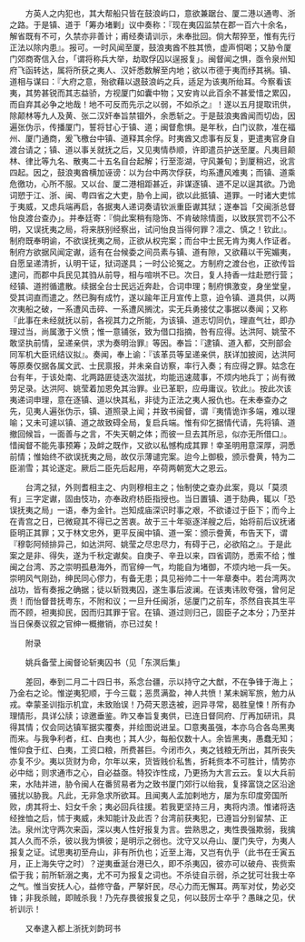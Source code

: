 <!-- { "loadSidebar": true } -->
　　方英人之内犯也，其大帮船只皆在鼓浪屿口，意欲兼踞台、厦二港以通粤、浙之路。于是镇、道于「筹办堵剿」议中奏称：『现在夷囚监禁在郡一百六十余名，解省既有不可，久禁亦非善计；甫经奏请训示，未奉批回。倘大帮猝至，惟有先行正法以除内患』。报可。一时风闻至厦，鼓浪夷酋不胜其愤，虚声恫喝；又胁令厦门郊商寄信入台，「谓将称兵大举，劫取俘囚以逞报复」。闽督闻之惧，亟令泉州知府飞函转达，属将所获之夷人、汉奸悉数解至内地；欲以市德于夷而纾其祸。镇、道相与谋曰：『大府之意，殆欲藉以退鼓浪屿之兵，适足为该夷所绐耳。今察看该夷，其势甚锐而其志益骄，方视厦门如囊中物；又安肯以此百余不甚爱惜之累囚，而自弃其必争之地哉！地不可反而先示之以弱，不如杀之』！遂以五月提取讯供，除颠林等九人及黄、张二汉奸奉旨禁锢外，余悉斩之。于是鼓浪夷酋闻而切齿，因遍张伪示，传播厦门，誓将甘心于镇、道；闽督愈惧。是年秋，白门议款，准在福州、厦门通商，爰飞檄台中镇、道释其余俘。时夷酋又虑事有反复，更遣夷官身自渡台请之；镇、道以事关就抚之后，又见夷情恭顺，许即遣员护送至厦。凡夷目颠林、律比等九名、散夷二十五名自台起解；行至澎湖，守风兼旬；到厦稍迟，讹言四起。因之，鼓浪夷酋横加诬谤：以为台中两次俘获，均系遭风难夷；而镇、道乘危徼功，心所不服。又以台、厦二港相距甚近，非谋逐镇、道不足以逞其欲。乃诡词愬于江、浙、闽、粤四省之大吏，胁令上闻，欲以此抵镇、道罪。一时诸大吏怵于夷威，又虑兵端再启，各据夷人递词奏请钦派重臣谳其狱；遂奉旨「交闽浙总督怡良渡台查办」。并奉廷寄：『倘此案稍有隐饰、不肯破除情面，以致朕赏罚不公不明，又误抚夷之局，将来朕别经察出，试问怡良当得何罪？凛之、慎之！钦此』。制府既奉明谕，不欲误抚夷之局，正欲从权完案；而台中士民无肯为夷人作证者。制府方欲据风闻定谳，适有在台候委之间员素与镇、道有隙，又欲藉以干宪媚夷，自愿呈递清折，认明干证，狱词遂具；一时公论冤之。方制府之渡台也，正欲传旨逮问，而郡中兵民见其驺从前导，相与喧哄不已。次日，复人持香一炷赴愬行营；经镇、道拊循遣散。续据全台士民远近奔赴，合词申理；制府惧激变，身坐堂皇，受其词直而遣之。然已胸有成竹，遂以踰年正月宣传上意，迫令镇、道具供，以两次夷船之破，一系遭风击碎、一系遭风搁沈，实无兵勇接仗之事据以奏闻；又称『此事在未经就抚以前，各视其力之所能，为该镇、道志切同仇，理直气壮，即办理过当，尚属激于义愤；惟一意铺张，致为借口指摘，咎有应得。达洪阿、姚莹不敢坚执前情，呈递亲供，求为奏明治罪』等因。奉旨：『逮镇、道入都，交刑部会同军机大臣讯结议拟』。奏闻，奉上谕：『该革员等呈递亲供，朕详加披阅，达洪阿等原奏仅据各属文武、士民禀报，并未亲自访察，率行入奏；有应得之罪。姑念在台有年，于该处南、北两路匪徒迭次滋扰，均能迅速蒇事，不烦内地兵丁；尚有微劳足录。达洪阿、姚莹着加恩免其治罪。业已革职，应毋庸议。钦此』。按此次该夷递词申理，意在逐镇、道以快其私，非徒为正法之夷人报仇也。在未奉查办之先，见夷人遍张伪示，镇、道照录上闻；并致书闽督，谓『夷情诡诈多端，难以理喻；又未可遽以镇、道之故致碍全局，复启兵端。惟有仰乞据情代请，先将镇、道撤回候旨，一面善与之言，不失天朝之体；而彼一旦去其所忌，似亦无所借口』。惜闽督不能先事预筹；及衅之既作，又欲以私憾构成其罪！幸圣明用意深厚，洞悉前情；惟始终不欲误抚夷之局，故仅示薄谴完案。迨今上御极，颁示誊黄，特为二臣湔雪；其论遂定。厥后二臣先后起用，卒荷两朝宽大之恩云。

　　台湾之狱，外则耆相主之、内则穆相主之；怡制使之查办此案，竟以「莫须有」三字定谳，固由忮功，亦奉政府枋臣指授也。当日置镇、道于劾典，辄以「恐误抚夷之局」一语，奉为金针。岂知成庙深识时事之艰，不欲诿过于臣下；而今上在青宫之日，已微窥其不得已之苦衷。故于三十年驱逐洋艘之后，始将前后议抚诸臣明正其罪；又于林文忠外，更平反闽中镇、道一案：颁示誊黄，布告天下，谓『穆彰阿倾排异己，如达洪阿、姚莹之尽忠尽力，有碍于己，必欲陷之』。于是此案之是非、得失，遂为千秋定谳矣。自庚子、辛丑以来，四省调防，悉索不给；惟闽之台湾、苏之崇明孤悬海外，而官绅一气，均能自为堵御，不烦内地一兵一矢。崇明风气刚劲，绅民同心僇力，有备无患；具见裕帅二十一年章奏中。若台湾两次战功，皆有奏报之确据；徒以斩戮夷囚，遂生事后波澜。在该夷讳败夸强，曾何足责！而怡督昔抚粤东，不附和议；一旦升任闽浙，惩厦门之前车，苶然自丧其生平而不顾，袒夷抑民，因而归其罪于官。在镇、道过则归己，固臣子之本分；乃至并当日保奏议叙之官绅一概撤销，亦已过矣！

　　附录

　　姚兵备莹上闽督论斩夷囚书（见「东溟后集」

　　差回，奉到二月二十四日书，系念台疆，示以持守之大猷，不在争锋于海上；乃金右之论。惟逆夷犯顺，于今三载；恶贯满盈，神人共愤！某未娴军旅，勉力从戎。幸蒙圣训指示机宜，未致贻误！乃荷天恩迭被，迥异寻常，曷胜皇悚！所有办理情形，具详公牍；谅邀垂鉴。昨又奉旨复夷供，已连日督同府、厅再加研讯，具得其情；仅会同达镇军据实覆奏，并绘图说进呈。□意夷虽强，本亦乌合各岛黑夷而来。与我争利者，红、白夷也；其人少，每船仅数十人。余皆黑夷，愚蠢无知；惟仰食于红、白夷，工资口粮，所费甚巨。今闭市久，夷之钱粮无所出，其所丧失亦复不少。夷以货财为命，尔年以来，货皆贱价私售，折耗赀本不可胜计，情势亦必中绌；则求通市之心，自必益亟。特狡诈性成，乃更扬为大言云云。复以大兵前来，水陆并进，胁令闽人在番贸易者为之致书厦门郊行以绐我，复择富饶之区沿途骚扰以胁我。凡此，无非急求所欲耳。且闻夷人孟加剌地方，屡为东印度旁国所败，虏其将士、妇女千余；夷必回兵往援。若我更坚持三月，夷将内溃。惟诸将迭经挫恤之后，怵于夷威，未知能计及此否？台湾前获夷犯，已遵旨分别留禁、正法。泉州沈守两次来函，深以夷人性好报复为言。尝熟思之，夷性畏强欺弱，我擒其人久而不杀，彼以我为惧彼；是明示之弱也。沈守又以舟山、厦门失守，为夷人报复之证。试思夷初至舟山，非有所仇也；近至上海，又岂有仇乎（此书在壬寅五月，正上海失守之时）？逆夷垂涎台港已久，即不杀夷囚，彼亦可以破舟、丧赀索偿于我；前所斩溺之夷，尤不可为报复之词也。不杀徒自示弱，杀之犹可壮我士卒之气。惟当安抚人心，益修守备，严拏奸民，尽心力而无懈耳。两军对仗，势必交锋；非我杀贼，即贼杀我！乃先存畏彼报复之见，何以鼓厉士卒乎？愚昧之见，伏祈训示！

　　又奉逮入都上浙抚刘韵珂书

